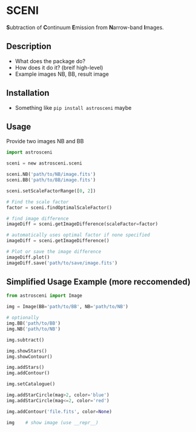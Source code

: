 # SCENI
**S**ubtraction of **C**ontinuum **E**mission from **N**arrow-band **I**mages.

## Description
- What does the package do?
- How does it do it? (breif high-level)
- Example images NB, BB, result image

## Installation
- Something like `pip install astrosceni` maybe

## Usage

Provide two images NB and BB
```python
import astrosceni

sceni = new astrosceni.sceni

sceni.NB('path/to/NB/image.fits')
sceni.BB('path/to/BB/image.fits')

sceni.setScaleFactorRange([0, 2])

# Find the scale factor
factor = sceni.findOptimalScaleFactor()

# find image difference
imageDiff = sceni.getImageDifference(scaleFactor=factor)

# automatically uses optimal factor if none specified
imageDiff = sceni.getImageDifference()

# Plot or save the image difference
imageDiff.plot()
imageDiff.save('path/to/save/image.fits')
```
## Simplified Usage Example (more reccomended)

```python
from astrosceni import Image

img = Image(BB='path/to/BB', NB='path/to/NB')

# optionally
img.BB('path/to/BB')
img.NB('path/to/NB')

img.subtract()

img.showStars()
img.showContour()

img.addStars()
img.addContour()

img.setCatalogue()

img.addStarCircle(mag>2, color='blue')
img.addStarCircle(mag<=2, color='red')

img.addContour('file.fits', color=None)

img    # show image (use __repr__)
```